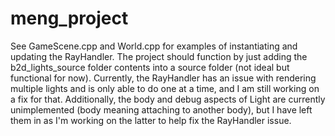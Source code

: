 # meng_project

See GameScene.cpp and World.cpp for examples of instantiating and updating the RayHandler. The project should function by just adding the b2d_lights_source folder contents into a source folder (not ideal but functional for now). Currently, the RayHandler has an issue with rendering multiple lights and is only able to do one at a time, and I am still working on a fix for that. Additionally, the body and debug aspects of Light are currently unimplemented (body meaning attaching to another body), but I have left them in as I'm working on the latter to help fix the RayHandler issue. 

